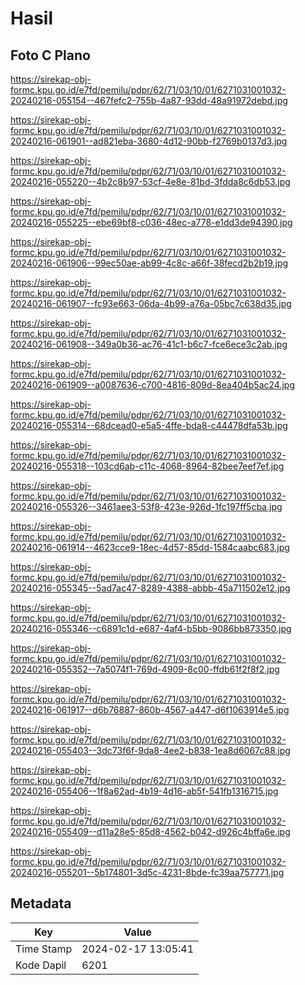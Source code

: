 # Hasil

## Foto C Plano

https://sirekap-obj-formc.kpu.go.id/e7fd/pemilu/pdpr/62/71/03/10/01/6271031001032-20240216-055154--467fefc2-755b-4a87-93dd-48a91972debd.jpg

https://sirekap-obj-formc.kpu.go.id/e7fd/pemilu/pdpr/62/71/03/10/01/6271031001032-20240216-061901--ad821eba-3680-4d12-90bb-f2769b0137d3.jpg

https://sirekap-obj-formc.kpu.go.id/e7fd/pemilu/pdpr/62/71/03/10/01/6271031001032-20240216-055220--4b2c8b97-53cf-4e8e-81bd-3fdda8c6db53.jpg

https://sirekap-obj-formc.kpu.go.id/e7fd/pemilu/pdpr/62/71/03/10/01/6271031001032-20240216-055225--ebe69bf8-c036-48ec-a778-e1dd3de94390.jpg

https://sirekap-obj-formc.kpu.go.id/e7fd/pemilu/pdpr/62/71/03/10/01/6271031001032-20240216-061906--99ec50ae-ab99-4c8c-a66f-38fecd2b2b19.jpg

https://sirekap-obj-formc.kpu.go.id/e7fd/pemilu/pdpr/62/71/03/10/01/6271031001032-20240216-061907--fc93e663-06da-4b99-a76a-05bc7c638d35.jpg

https://sirekap-obj-formc.kpu.go.id/e7fd/pemilu/pdpr/62/71/03/10/01/6271031001032-20240216-061908--349a0b36-ac76-41c1-b6c7-fce6ece3c2ab.jpg

https://sirekap-obj-formc.kpu.go.id/e7fd/pemilu/pdpr/62/71/03/10/01/6271031001032-20240216-061909--a0087636-c700-4816-809d-8ea404b5ac24.jpg

https://sirekap-obj-formc.kpu.go.id/e7fd/pemilu/pdpr/62/71/03/10/01/6271031001032-20240216-055314--68dcead0-e5a5-4ffe-bda8-c44478dfa53b.jpg

https://sirekap-obj-formc.kpu.go.id/e7fd/pemilu/pdpr/62/71/03/10/01/6271031001032-20240216-055318--103cd6ab-c11c-4068-8964-82bee7eef7ef.jpg

https://sirekap-obj-formc.kpu.go.id/e7fd/pemilu/pdpr/62/71/03/10/01/6271031001032-20240216-055326--3461aee3-53f8-423e-926d-1fc197ff5cba.jpg

https://sirekap-obj-formc.kpu.go.id/e7fd/pemilu/pdpr/62/71/03/10/01/6271031001032-20240216-061914--4623cce9-18ec-4d57-85dd-1584caabc683.jpg

https://sirekap-obj-formc.kpu.go.id/e7fd/pemilu/pdpr/62/71/03/10/01/6271031001032-20240216-055345--5ad7ac47-8289-4388-abbb-45a711502e12.jpg

https://sirekap-obj-formc.kpu.go.id/e7fd/pemilu/pdpr/62/71/03/10/01/6271031001032-20240216-055346--c6891c1d-e687-4af4-b5bb-9086bb873350.jpg

https://sirekap-obj-formc.kpu.go.id/e7fd/pemilu/pdpr/62/71/03/10/01/6271031001032-20240216-055352--7a5074f1-769d-4909-8c00-ffdb61f2f8f2.jpg

https://sirekap-obj-formc.kpu.go.id/e7fd/pemilu/pdpr/62/71/03/10/01/6271031001032-20240216-061917--d6b76887-860b-4567-a447-d6f1063914e5.jpg

https://sirekap-obj-formc.kpu.go.id/e7fd/pemilu/pdpr/62/71/03/10/01/6271031001032-20240216-055403--3dc73f6f-9da8-4ee2-b838-1ea8d6067c88.jpg

https://sirekap-obj-formc.kpu.go.id/e7fd/pemilu/pdpr/62/71/03/10/01/6271031001032-20240216-055406--1f8a62ad-4b19-4d16-ab5f-541fb1316715.jpg

https://sirekap-obj-formc.kpu.go.id/e7fd/pemilu/pdpr/62/71/03/10/01/6271031001032-20240216-055409--d11a28e5-85d8-4562-b042-d926c4bffa6e.jpg

https://sirekap-obj-formc.kpu.go.id/e7fd/pemilu/pdpr/62/71/03/10/01/6271031001032-20240216-055201--5b174801-3d5c-4231-8bde-fc39aa757771.jpg


## Metadata

| Key        | Value               |
| ---------- | ------------------- |
| Time Stamp | 2024-02-17 13:05:41 |
| Kode Dapil | 6201                |



